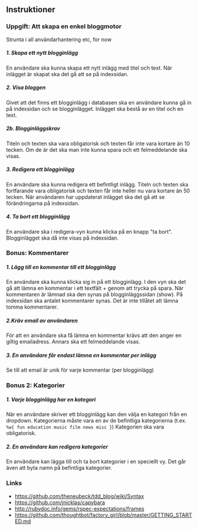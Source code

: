## Instruktioner

### Uppgift: Att skapa en enkel bloggmotor

Strunta i all användarhantering etc, for now

##### 1. Skapa ett nytt blogginlägg
En användare ska kunna skapa ett nytt inlägg med titel och text. När inlägget är skapat ska det gå att se på indexsidan. 

##### 2. Visa bloggen
Givet att det finns ett blogginlägg i databasen ska en användare kunna gå in på indexsidan och se blogginlägget. Inlägget ska bestå av en titel och en text.


##### 2b. Blogginläggskrav
Titeln och texten ska vara obligatorisk och texten får inte vara kortare än 10 tecken. Om de är det ska man inte kunna spara och ett felmeddelande ska visas.

##### 3. Redigera ett blogginlägg
En användare ska kunna redigera ett befintligt inlägg. Titeln och texten ska fortfarande vara obligatorisk och texten får inte heller nu vara kortare än 50 tecken. När användaren har uppdaterat inlägget ska det gå att se förändringarna på indexsidan.

##### 4. Ta bort ett blogginlägg
En användare ska i redigera-vyn kunna klicka på en knapp "ta bort". Blogginlägget ska då inte visas på indexsidan.

### Bonus: Kommentarer

##### 1. Lägg till en kommentar till ett blogginlägg
En användare ska kunna klicka sig in på ett blogginlägg. I den vyn ska det gå att lämna en kommentar i ett textfält + genom att trycka på spara. När kommentaren är lämnad ska den synas på blogginläggssidan (show). På indexsidan ska antalet kommentarer synas. Det är inte tillåtet att lämna tomma kommentarer.

##### 2.Kräv email av användaren
För att en användare ska få lämna en kommentar krävs att den anger en giltig emailadress. Annars ska ett felmeddelande visas.

##### 3. En användare får endast lämna en kommentar per inlägg
Se till att email är unik för varje kommentar (per blogginlägg) 

### Bonus 2: Kategorier

##### 1. Varje blogginlägg har en kategori
När en användare skriver ett blogginlägg kan den välja en kategori från en dropdown. Kategorierna måste vara en av de befintliga kategorierna (t.ex. `%w{ fun education music film news misc }`) Kategorien ska vara obligatorisk.

##### 2. En användare kan redigera kategorier
En användare kan lägga till och ta bort kategorier i en speciellt vy. Det går även att byta namn på befintliga kategorier.

### Links

* https://github.com/theneubeck/tdd_blog/wiki/Syntax
* https://github.com/jnicklas/capybara
* http://rubydoc.info/gems/rspec-expectations/frames
* https://github.com/thoughtbot/factory_girl/blob/master/GETTING_STARTED.md